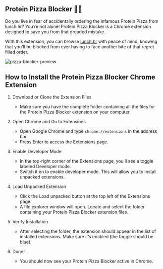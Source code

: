 ## Protein Pizza Blocker 🍕🚫
Do you live in fear of accidentally ordering the infamous Protein Pizza from lunch.hr? You’re not alone! Protein Pizza Blocker is a Chrome extension designed to save you from that dreaded mistake.

With this extension, you can browse [lunch.hr](https://lunch.hr/) with peace of mind, knowing that you'll be blocked from ever having to face another bite of that regret-filled order.

![pizza-blocker-preview](https://github.com/user-attachments/assets/ff92e7f3-78a4-47ca-a05e-7f70e8970436)

## How to Install the Protein Pizza Blocker Chrome Extension
1. Download or Clone the Extension Files
   * Make sure you have the complete folder containing all the files for the Protein Pizza Blocker extension on your computer.

3. Open Chrome and Go to Extensions
   * Open Google Chrome and type ```chrome://extensions``` in the address bar.
   * Press Enter to access the Extensions page.

4. Enable Developer Mode
   * In the top-right corner of the Extensions page, you'll see a toggle labeled Developer mode.
   *  Switch it on to enable developer mode. This will allow you to install unpacked extensions.

5. Load Unpacked Extension
   * Click the Load unpacked button at the top left of the Extensions page.
   * A file explorer window will open. Locate and select the folder containing your Protein Pizza Blocker extension files.

6. Verify Installation
   * After selecting the folder, the extension should appear in the list of installed extensions. Make sure it’s enabled (the toggle should be blue).

7. Done!
   * You should now see your Protein Pizza Blocker active in Chrome.
